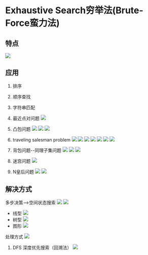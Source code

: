 # Exhaustive Search穷举法(Brute-Force蛮力法)

## 特点
![](.01_Exhaustive_Attack_images/advs_n_dis.png)

## 应用
1. 排序
2. 顺序查找
3. 字符串匹配
4. 最近点对问题
![](.01_Exhaustive_Attack_images/linear_position.png)
5. 凸包问题
![](.01_Exhaustive_Attack_images/tubao.png)
![](.01_Exhaustive_Attack_images/tubao1.png)
![](.01_Exhaustive_Attack_images/tubao2.png)

6. traveling salesman problem 
![](.01_Exhaustive_Attack_images/tsp.png)
![](.01_Exhaustive_Attack_images/hamilton.png)
![](.01_Exhaustive_Attack_images/hamilton2.png)
![](.01_Exhaustive_Attack_images/bf_tsp.png)
![](.01_Exhaustive_Attack_images/bf_tsp2.png)
![](.01_Exhaustive_Attack_images/strategy_tree.png)
![](.01_Exhaustive_Attack_images/bf_tsp3.png)

7. 背包问题--同理子集问题
![](.01_Exhaustive_Attack_images/bag.png)
![](.01_Exhaustive_Attack_images/bag_bf.png)
![](.01_Exhaustive_Attack_images/knapSack_code.png)

8. 迷宫问题
![](.01_Exhaustive_Attack_images/maze.png)

9. N皇后问题
![](.01_Exhaustive_Attack_images/n_queen.png)
![](.01_Exhaustive_Attack_images/n_queen1.png)

## 解决方式
多步决策-->空间状态搜索
![](.01_Exhaustive_Attack_images/make_decision.png)
![](.01_Exhaustive_Attack_images/state_search.png)
- 线型
![](.01_Exhaustive_Attack_images/state_space.png)
- 树型
![](.01_Exhaustive_Attack_images/tree_state.png)
- 图形
![](.01_Exhaustive_Attack_images/graph_state.png)

处理方式
![](.01_Exhaustive_Attack_images/bfs_dfs.png)
1. DFS 深度优先搜索（回溯法）
![](.01_Exhaustive_Attack_images/dfs.png)